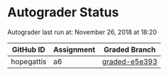 # Autograder Status
Autograder last run at: November 26, 2018 at 18:20

| GitHub ID | Assignment | Graded Branch |
|-----------|------------|---------------|
| hopegattis | a6 | [graded-e5e393](https://github.com/Fall2018COMP401-001/a6-hopegattis/tree/graded-e5e393) | 
